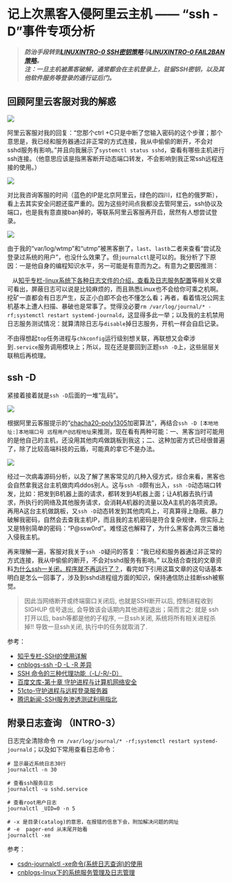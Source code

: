 # 记上次黑客入侵阿里云主机 —— “ssh -D”事件专项分析

> ***防治手段转到[LINUXINTRO-0 SSH密钥策略](/LINUXINTRO-0.md)与[LINUXINTRO-0 FAIL2BAN策略](/LINUXINTRO-1.md)。***  
> ***注：一旦主机被黑客破解，通常都会在主机登录上，驻留SSH密钥，以及其他软件服务等登录的通行证后门。***

## 回顾阿里云客服对我的解惑

![](https://cdn.jsdelivr.net/gh/hoochanlon/ihs-simple/AQUICK/catch2023-02-11%2023.53.26.png)

阿里云客服对我的回复：“您那个ctrl +C只是中断了您输入密码的这个步骤；那个意思是，我已经和服务器通过非正常的方式连接，我从中偷偷的断开，不会对sshd服务有影响。”并且向我展示了`systemctl status sshd`，查看有哪些主机进行ssh连接。（他意思应该是指黑客断开动态端口转发，不会影响到我正常ssh远程连接的使用。）

![ ](https://cdn.jsdelivr.net/gh/hoochanlon/ihs-simple/AQUICK/ssh-ima-na.png)

对比我咨询客服的时间（蓝色的IP是北京阿里云，绿色的四川，红色的俄罗斯），看上去其实安全问题还蛮严重的。因为这些时间点我都没去管阿里云，ssh协议及端口，也是我有意直接ban掉的，等联系阿里云客服再开启，居然有人想尝试登录。

![ ](https://cdn.jsdelivr.net/gh/hoochanlon/ihs-simple/AQUICK/catch2023-02-12%2000.35.46.png)

由于我的“var/log/wtmp”和“utmp”被黑客删了，`last`、`lastb`二者来查看“尝试及登录过系统的用户”，也没什么效果了。但`journalctl`是可以的。我分析了下原因：一是他自身的编程知识水平，另一可能是有意而为之。有意为之要因推测：

&nbsp;&nbsp;&nbsp;从[知乎专栏-linux系统下各种日志文件的介绍，查看及日志服务配置](https://zhuanlan.zhihu.com/p/298335887)等相关文章可看出，屏蔽日志可以说是比较麻烦的，而且熟悉Linux也不会给你可乘之机啊。挖矿一直都会有日志产生，反正小白即不会也不懂怎么看；再者，看着情况公网主机基本上遭人扫描、暴破也是常事了。觉得没必要`rm /var/log/journal/* -rf;systemctl restart systemd-journald`，这显得多此一举；以及我的主机禁用日志服务测试情况：就算清除日志与`disable`掉日志服务，开机一样会自启记录。

不由得想起`top`任务进程与`chkconfig`运行级别想关联，再联想又会牵涉到`.service`服务调用模块上；所以，现在还是要回到正题`ssh -D`上，这些层层关联稍后再梳理。

## ssh -D

紧接着接着就是`ssh -D`后面的一堆“乱码”。

![ ](https://cdn.jsdelivr.net/gh/hoochanlon/ihs-simple/AQUICK/catch2023-02-12%2015.28.08.png)

根据阿里云客服提示的“[chacha20-poly1305](https://baike.baidu.com/item/chacha20-poly1305/19712425?fr=aladdin)加密算法”，再结合`ssh -D [本地地址:]本地端口号 远程用户@远程地址`来推测，现在看有两种可能：一、黑客当时可能用的是他自己的主机，还没用其他肉鸡做跳板到我这；二、这种加密方式已经很普遍了，除了比较高端科技的云盾，可能真的拿它不是办法。

![ ](https://cdn.jsdelivr.net/gh/hoochanlon/ihs-simple/AQUICK/catch2023-02-12%2016.08.58.png)

经过一次病毒源码分析，以及了解了黑客常见的几种入侵方式，综合来看，黑客也会自然拿我这台主机做肉鸡ddos别人。这与`ssh -D`颇有出入，`ssh -D`动态端口转发，比如：把发到B机器上面的请求，都转发到A机器上面；让A机器去执行请求，所执行的网络及其他服务请求，会消耗A机器的流量以及A主机的各项资源。再用A这台主机做跳板，又`ssh -D`动态转发到其他肉鸡上，可真算得上隐蔽。暴力破解我密码，自然会去查我主机IP，而且我的主机密码是符合复杂规律，但实际上又是特别简单的密码：“P@ssw0rd”。难怪这也解释了，为什么黑客会两次三番地入侵我主机。

再来理解一遍，客服对我关于`ssh -D`疑问的答复：“我已经和服务器通过非正常的方式连接，我从中偷偷的断开，不会对sshd服务有影响。” 以及结合查找的文章资料[为什么ssh一关闭，程序就不再运行了？](https://www.cnblogs.com/lomper/p/7053694.html)，看完如下引用这篇文章的这句话基本明白是怎么一回事了，涉及到sshd进程组方面的知识，保持通信防止挂断ssh被察觉。

> 因此当网络断开或终端窗口关闭后, 也就是SSH断开以后, 控制进程收到 SIGHUP 信号退出, 会导致该会话期内其他进程退出；简而言之: 就是 ssh 打开以后, bash等都是他的子程序, 一旦ssh关闭, 系统将所有相关进程杀掉!! 导致一旦ssh关闭, 执行中的任务就取消了.


参考：

* [知乎专栏-SSH的使用详解](https://zhuanlan.zhihu.com/p/339808892)
* [cnblogs-ssh -D -L -R 差异](https://www.cnblogs.com/-chaos/p/3378564.html)
* [SSH 命令的三种代理功能（-L/-R/-D）](https://zhuanlan.zhihu.com/p/57630633)
* [百度文库-第十章 守护进程与计算机网络安全](https://wenku.baidu.com/view/d29e1399cd2f0066f5335a8102d276a20029608c.html)
* [51cto-守护进程与远程登录服务器](https://blog.51cto.com/wait0804/1783308)
* [腾讯新闻-SSH服务渗透测试利用指北](https://new.qq.com/rain/a/20200629A0AUZX00)









## 附录日志查询 （INTRO-3）

日志完全清除命令 `rm /var/log/journal/* -rf;systemctl restart systemd-journald`；以及如下常用查看日志命令：

```
# 显示最近系统日志30行 
journalctl -n 30

# 查看ssh服务日志 
journalctl -u sshd.service

# 查看root用户日志
journalctl _UID=0 -n 5

# -x 是目录(catalog)的意思，在报错的信息下会，附加解决问题的网址 
# -e  pager-end 从末尾开始看
journalctl -xe
```

参考：

* [csdn-journalctl -xe命令(系统日志查询)的使用](https://blog.csdn.net/enthan809882/article/details/104551777/)
* [cnblogs-linux下的系统服务管理及日志管理](https://www.cnblogs.com/yuzhaokai0523/p/4453094.html)


















